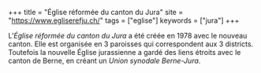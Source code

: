 +++
title = "Église réformée du canton du Jura"
site = "https://www.egliserefju.ch/"
tags = ["eglise"]
keywords = ["jura"]
+++

L’*Église réformée du canton du Jura* a été créée en 1978 avec le nouveau canton. Elle est organisée en 3 paroisses qui correspondent aux 3 districts. Toutefois la nouvelle Église jurassienne a gardé des liens étroits avec le canton de Berne, en créant un *Union synodale Berne-Jura*.
